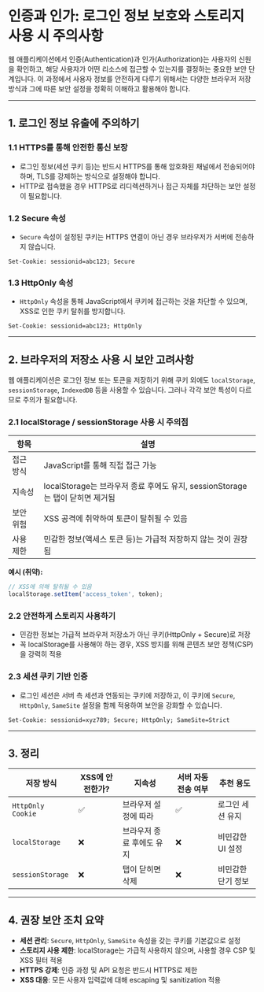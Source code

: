 # 인증과 인가: 로그인 정보 보호와 스토리지 사용 시 주의사항

웹 애플리케이션에서 인증(Authentication)과 인가(Authorization)는 사용자의 신원을 확인하고, 해당 사용자가 어떤 리소스에 접근할 수 있는지를 결정하는 중요한 보안 단계입니다. 이 과정에서 사용자 정보를 안전하게 다루기 위해서는 다양한 브라우저 저장 방식과 그에 따른 보안 설정을 정확히 이해하고 활용해야 합니다.

---

## 1. 로그인 정보 유출에 주의하기

### 1.1 HTTPS를 통해 안전한 통신 보장

- 로그인 정보(세션 쿠키 등)는 반드시 HTTPS를 통해 암호화된 채널에서 전송되어야 하며, TLS를 강제하는 방식으로 설정해야 합니다.
- HTTP로 접속했을 경우 HTTPS로 리디렉션하거나 접근 자체를 차단하는 보안 설정이 필요합니다.

### 1.2 Secure 속성

- `Secure` 속성이 설정된 쿠키는 HTTPS 연결이 아닌 경우 브라우저가 서버에 전송하지 않습니다.

```http
Set-Cookie: sessionid=abc123; Secure
```

### 1.3 HttpOnly 속성

- `HttpOnly` 속성을 통해 JavaScript에서 쿠키에 접근하는 것을 차단할 수 있으며, XSS로 인한 쿠키 탈취를 방지합니다.

```http
Set-Cookie: sessionid=abc123; HttpOnly
```

---

## 2. 브라우저의 저장소 사용 시 보안 고려사항

웹 애플리케이션은 로그인 정보 또는 토큰을 저장하기 위해 쿠키 외에도 `localStorage`, `sessionStorage`, `IndexedDB` 등을 사용할 수 있습니다. 그러나 각각 보안 특성이 다르므로 주의가 필요합니다.

### 2.1 localStorage / sessionStorage 사용 시 주의점

| 항목      | 설명                                                                          |
| --------- | ----------------------------------------------------------------------------- |
| 접근 방식 | JavaScript를 통해 직접 접근 가능                                              |
| 지속성    | localStorage는 브라우저 종료 후에도 유지, sessionStorage는 탭이 닫히면 제거됨 |
| 보안 위험 | XSS 공격에 취약하여 토큰이 탈취될 수 있음                                     |
| 사용 제한 | 민감한 정보(액세스 토큰 등)는 가급적 저장하지 않는 것이 권장됨                |

**예시 (취약):**

```js
// XSS에 의해 탈취될 수 있음
localStorage.setItem('access_token', token);
```

### 2.2 안전하게 스토리지 사용하기

- 민감한 정보는 가급적 브라우저 저장소가 아닌 쿠키(HttpOnly + Secure)로 저장
- 꼭 localStorage를 사용해야 하는 경우, XSS 방지를 위해 콘텐츠 보안 정책(CSP)을 강력히 적용

### 2.3 세션 쿠키 기반 인증

- 로그인 세션은 서버 측 세션과 연동되는 쿠키에 저장하고, 이 쿠키에 `Secure`, `HttpOnly`, `SameSite` 설정을 함께 적용하여 보안을 강화할 수 있습니다.

```http
Set-Cookie: sessionid=xyz789; Secure; HttpOnly; SameSite=Strict
```

---

## 3. 정리

| 저장 방식         | XSS에 안전한가? | 지속성                    | 서버 자동 전송 여부 | 추천 용도          |
| ----------------- | --------------- | ------------------------- | ------------------- | ------------------ |
| `HttpOnly Cookie` | ✅              | 브라우저 설정에 따라      | ✅                  | 로그인 세션 유지   |
| `localStorage`    | ❌              | 브라우저 종료 후에도 유지 | ❌                  | 비민감한 UI 설정   |
| `sessionStorage`  | ❌              | 탭이 닫히면 삭제          | ❌                  | 비민감한 단기 정보 |

---

## 4. 권장 보안 조치 요약

- **세션 관리**: `Secure`, `HttpOnly`, `SameSite` 속성을 갖는 쿠키를 기본값으로 설정
- **스토리지 사용 제한**: localStorage는 가급적 사용하지 않으며, 사용할 경우 CSP 및 XSS 필터 적용
- **HTTPS 강제**: 인증 과정 및 API 요청은 반드시 HTTPS로 제한
- **XSS 대응**: 모든 사용자 입력값에 대해 escaping 및 sanitization 적용
